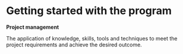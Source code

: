# Getting started with the program

**Project management**

The application of knowledge, skills, tools and techniques to meet the project requirements and achieve the desired outcome.

